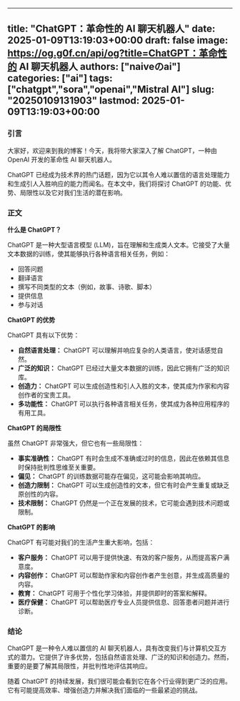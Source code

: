 
---
title: "ChatGPT：革命性的 AI 聊天机器人"
date: 2025-01-09T13:19:03+00:00
draft: false
image: https://og.g0f.cn/api/og?title=ChatGPT：革命性的 AI 聊天机器人
authors: ["naiveのai"]
categories: ["ai"]
tags: ["chatgpt","sora","openai","Mistral AI"]
slug: "20250109131903"
lastmod: 2025-01-09T13:19:03+00:00
---
### 引言

大家好，欢迎来到我的博客！今天，我将带大家深入了解 ChatGPT，一种由 OpenAI 开发的革命性 AI 聊天机器人。

ChatGPT 已经成为技术界的热门话题，因为它以其令人难以置信的语言处理能力和生成引人入胜响应的能力而闻名。在本文中，我们将探讨 ChatGPT 的功能、优势、局限性以及它对我们生活的潜在影响。

### 正文

**什么是 ChatGPT？**

ChatGPT 是一种大型语言模型 (LLM)，旨在理解和生成类人文本。它接受了大量文本数据的训练，使其能够执行各种语言相关任务，例如：

* 回答问题
* 翻译语言
* 撰写不同类型的文本（例如，故事、诗歌、脚本）
* 提供信息
* 参与对话

**ChatGPT 的优势**

ChatGPT 具有以下优势：

* **自然语言处理：** ChatGPT 可以理解并响应复杂的人类语言，使对话感觉自然。
* **广泛的知识：** ChatGPT 已经过大量文本数据的训练，因此它拥有广泛的知识库。
* **创造力：** ChatGPT 可以生成创造性和引人入胜的文本，使其成为作家和内容创作者的宝贵工具。
* **多功能性：** ChatGPT 可以执行各种语言相关任务，使其成为各种应用程序的有用工具。

**ChatGPT 的局限性**

虽然 ChatGPT 非常强大，但它也有一些局限性：

* **事实准确性：** ChatGPT 有时会生成不准确或过时的信息，因此在依赖其信息时保持批判性思维至关重要。
* **偏见：** ChatGPT 的训练数据可能存在偏见，这可能会影响其响应。
* **创造力限制：** ChatGPT 可以生成创造性的文本，但它有时会产生重复或缺乏原创性的内容。
* **技术限制：** ChatGPT 仍然是一个正在发展的技术，它可能会遇到技术问题或限制。

**ChatGPT 的影响**

ChatGPT 有可能对我们的生活产生重大影响，包括：

* **客户服务：** ChatGPT 可以用于提供快速、有效的客户服务，从而提高客户满意度。
* **内容创作：** ChatGPT 可以帮助作家和内容创作者产生创意，并生成高质量的内容。
* **教育：** ChatGPT 可用于个性化学习体验，并提供即时的答案和解释。
* **医疗保健：** ChatGPT 可以帮助医疗专业人员提供信息、回答患者问题并进行诊断。

### 结论

ChatGPT 是一种令人难以置信的 AI 聊天机器人，具有改变我们与计算机交互方式的潜力。它提供了许多优势，包括自然语言处理、广泛的知识和创造力。然而，重要的是要了解其局限性，并批判性地评估其响应。

随着 ChatGPT 的持续发展，我们很可能会看到它在各个行业得到更广泛的应用。它有可能提高效率、增强创造力并解决我们面临的一些最紧迫的挑战。